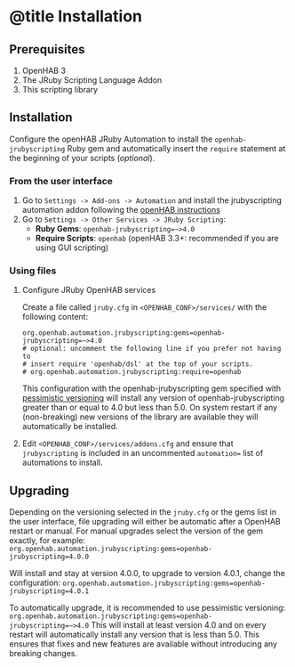# @title Installation

## Prerequisites

1. OpenHAB 3
2. The JRuby Scripting Language Addon
3. This scripting library

## Installation

Configure the openHAB JRuby Automation to install the `openhab-jrubyscripting` Ruby gem and automatically 
insert the `require` statement at the beginning of your scripts (_optional_).

### From the user interface

1. Go to `Settings -> Add-ons -> Automation` and install the jrubyscripting automation addon following the [openHAB instructions](https://www.openhab.org/docs/configuration/addons.html) 
2. Go to `Settings -> Other Services -> JRuby Scripting`:
   * **Ruby Gems**: `openhab-jrubyscripting=~>4.0`
   * **Require Scripts**: `openhab` (openHAB 3.3+: recommended if you are using GUI scripting)

### Using files

1. Configure JRuby OpenHAB services
   
   Create a file called `jruby.cfg` in `<OPENHAB_CONF>/services/` with the following content:
   ```
   org.openhab.automation.jrubyscripting:gems=openhab-jrubyscripting=~>4.0
   # optional: uncomment the following line if you prefer not having to 
   # insert require 'openhab/dsl' at the top of your scripts.
   # org.openhab.automation.jrubyscripting:require=openhab
   ```

   This configuration with the openhab-jrubyscripting gem specified with [pessimistic versioning](https://thoughtbot.com/blog/rubys-pessimistic-operator) will install any version of openhab-jrubyscripting greater than or equal to 4.0 but less than 5.0. On system restart if any (non-breaking) new versions of the library are available they will automatically be installed.
2. Edit `<OPENHAB_CONF>/services/addons.cfg` and ensure that `jrubyscripting` is included in an uncommented `automation=` list of automations to install.  

## Upgrading

Depending on the versioning selected in the `jruby.cfg` or the gems list in the user interface, file upgrading will either be automatic after a OpenHAB restart or manual.  For manual upgrades select the version of the gem exactly, for example:
`org.openhab.automation.jrubyscripting:gems=openhab-jrubyscripting=4.0.0`

Will install and stay at version 4.0.0, to upgrade to version 4.0.1, change the configuration:
`org.openhab.automation.jrubyscripting:gems=openhab-jrubyscripting=4.0.1`

To automatically upgrade, it is recommended to use pessimistic versioning:
`org.openhab.automation.jrubyscripting:gems=openhab-jrubyscripting=~>4.0`
This will install at least version 4.0 and on every restart will automatically install any version that is less than 5.0. This ensures that fixes and new features are available without introducing any breaking changes.

